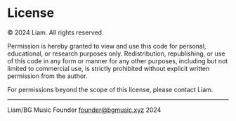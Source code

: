 # License

© 2024 Liam. All rights reserved.

Permission is hereby granted to view and use this code for personal, educational, or research purposes only. Redistribution, republishing, or use of this code in any form or manner for any other purposes, including but not limited to commercial use, is strictly prohibited without explicit written permission from the author.

For permissions beyond the scope of this license, please contact Liam.

---

Liam/BG Music Founder
founder@bgmusic.xyz
2024
